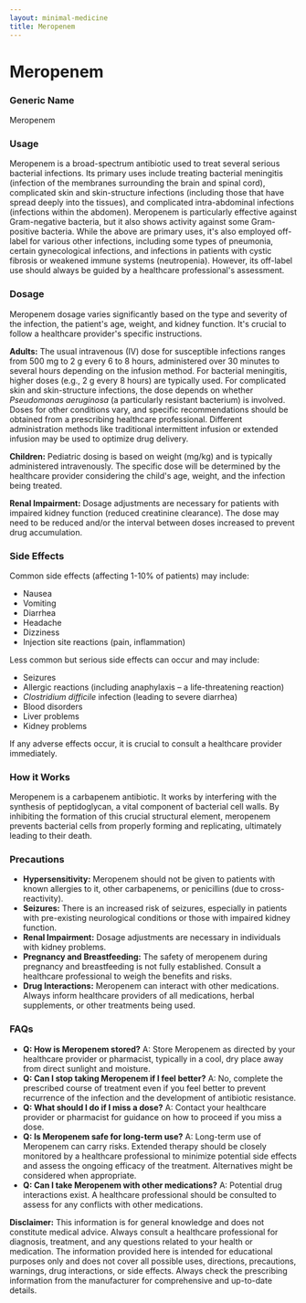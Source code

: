 ```yaml
---
layout: minimal-medicine
title: Meropenem
---
```


# Meropenem
### Generic Name
Meropenem

### Usage
Meropenem is a broad-spectrum antibiotic used to treat several serious bacterial infections. Its primary uses include treating bacterial meningitis (infection of the membranes surrounding the brain and spinal cord), complicated skin and skin-structure infections (including those that have spread deeply into the tissues), and complicated intra-abdominal infections (infections within the abdomen).  Meropenem is particularly effective against Gram-negative bacteria, but it also shows activity against some Gram-positive bacteria.  While the above are primary uses, it's also employed off-label for various other infections, including some types of pneumonia, certain gynecological infections, and infections in patients with cystic fibrosis or weakened immune systems (neutropenia).  However, its off-label use should always be guided by a healthcare professional's assessment.


### Dosage
Meropenem dosage varies significantly based on the type and severity of the infection, the patient's age, weight, and kidney function.  It's crucial to follow a healthcare provider's specific instructions.

**Adults:**  The usual intravenous (IV) dose for susceptible infections ranges from 500 mg to 2 g every 6 to 8 hours, administered over 30 minutes to several hours depending on the infusion method.  For bacterial meningitis, higher doses (e.g., 2 g every 8 hours) are typically used.  For complicated skin and skin-structure infections, the dose depends on whether *Pseudomonas aeruginosa* (a particularly resistant bacterium) is involved. Doses for other conditions vary, and specific recommendations should be obtained from a prescribing healthcare professional.  Different administration methods like traditional intermittent infusion or extended infusion may be used to optimize drug delivery.

**Children:**  Pediatric dosing is based on weight (mg/kg) and is typically administered intravenously.  The specific dose will be determined by the healthcare provider considering the child's age, weight, and the infection being treated.

**Renal Impairment:** Dosage adjustments are necessary for patients with impaired kidney function (reduced creatinine clearance). The dose may need to be reduced and/or the interval between doses increased to prevent drug accumulation.


### Side Effects
Common side effects (affecting 1-10% of patients) may include:

* Nausea
* Vomiting
* Diarrhea
* Headache
* Dizziness
* Injection site reactions (pain, inflammation)

Less common but serious side effects can occur and may include:

* Seizures
* Allergic reactions (including anaphylaxis – a life-threatening reaction)
* *Clostridium difficile* infection (leading to severe diarrhea)
* Blood disorders
* Liver problems
* Kidney problems

If any adverse effects occur, it is crucial to consult a healthcare provider immediately.


### How it Works
Meropenem is a carbapenem antibiotic. It works by interfering with the synthesis of peptidoglycan, a vital component of bacterial cell walls.  By inhibiting the formation of this crucial structural element, meropenem prevents bacterial cells from properly forming and replicating, ultimately leading to their death.


### Precautions
* **Hypersensitivity:** Meropenem should not be given to patients with known allergies to it, other carbapenems, or penicillins (due to cross-reactivity).
* **Seizures:** There is an increased risk of seizures, especially in patients with pre-existing neurological conditions or those with impaired kidney function.
* **Renal Impairment:** Dosage adjustments are necessary in individuals with kidney problems.
* **Pregnancy and Breastfeeding:** The safety of meropenem during pregnancy and breastfeeding is not fully established.  Consult a healthcare professional to weigh the benefits and risks.
* **Drug Interactions:**  Meropenem can interact with other medications.  Always inform healthcare providers of all medications, herbal supplements, or other treatments being used.


### FAQs
* **Q: How is Meropenem stored?** A: Store Meropenem as directed by your healthcare provider or pharmacist, typically in a cool, dry place away from direct sunlight and moisture.
* **Q: Can I stop taking Meropenem if I feel better?** A: No, complete the prescribed course of treatment even if you feel better to prevent recurrence of the infection and the development of antibiotic resistance.
* **Q: What should I do if I miss a dose?** A: Contact your healthcare provider or pharmacist for guidance on how to proceed if you miss a dose.
* **Q: Is Meropenem safe for long-term use?** A: Long-term use of Meropenem can carry risks.  Extended therapy should be closely monitored by a healthcare professional to minimize potential side effects and assess the ongoing efficacy of the treatment.  Alternatives might be considered when appropriate.
* **Q: Can I take Meropenem with other medications?** A:  Potential drug interactions exist.  A healthcare professional should be consulted to assess for any conflicts with other medications.


**Disclaimer:** This information is for general knowledge and does not constitute medical advice. Always consult a healthcare professional for diagnosis, treatment, and any questions related to your health or medication.  The information provided here is intended for educational purposes only and does not cover all possible uses, directions, precautions, warnings, drug interactions, or side effects.  Always check the prescribing information from the manufacturer for comprehensive and up-to-date details.

